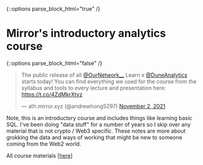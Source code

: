 {::options parse_block_html="true" /}

# Mirror's introductory analytics course

{::options parse_block_html="false" /}

<div class="center">

<blockquote class="twitter-tweet"><p lang="en" dir="ltr">The public release of all <a href="https://twitter.com/OurNetwork__?ref_src=twsrc%5Etfw">@OurNetwork__</a> Learn x <a href="https://twitter.com/DuneAnalytics?ref_src=twsrc%5Etfw">@DuneAnalytics</a> starts today! You can find everything we used for the course from the syllabus and tools to every lecture and presentation here: <a href="https://t.co/4ZdMkrXtyz">https://t.co/4ZdMkrXtyz</a></p>&mdash; ath.mirror.xyz (@andrewhong5297) <a href="https://twitter.com/andrewhong5297/status/1455505412493619209?ref_src=twsrc%5Etfw">November 2, 2021</a></blockquote> <script async src="https://platform.twitter.com/widgets.js" charset="utf-8"></script>

</div>


Note, this is an introductory course and includes things like learning basic SQL. I've been doing "data stuff" for a number of years so I skip over any material that is not crypto / Web3 specific. These notes are more about grokking the data and ways of working that might be new to someone coming from the Web2 world.

All course materials [[here](https://ournetwork.mirror.xyz/gP16wLY-9BA1E_ZuOSv1EUAgYGfK9mELNza8cfgMWPQ)]
